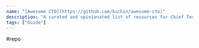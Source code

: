 ```yaml
---
name: "[Awesome CTO](https://github.com/kuchin/awesome-cto)"
description: "A curated and opinionated list of resources for Chief Technology Officers, with the emphasis on startups"
tags: ["Guide"]
---
```

#repo